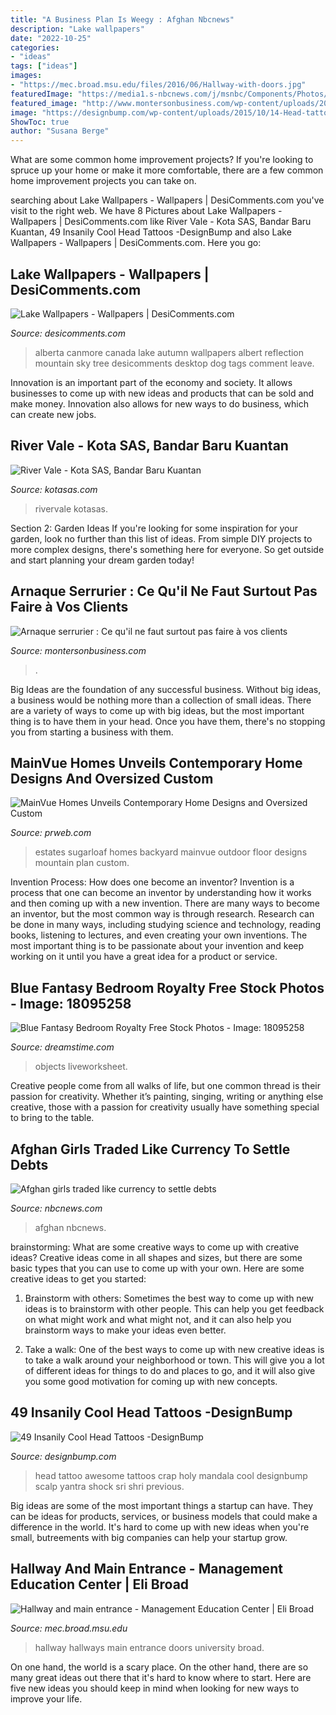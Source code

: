 ```yaml
---
title: "A Business Plan Is Weegy : Afghan Nbcnews"
description: "Lake wallpapers"
date: "2022-10-25"
categories:
- "ideas"
tags: ["ideas"]
images:
- "https://mec.broad.msu.edu/files/2016/06/Hallway-with-doors.jpg"
featuredImage: "https://media1.s-nbcnews.com/j/msnbc/Components/Photos/070709/070709_afghangirls_hmed_12p.nbcnews-fp-1200-630.jpg"
featured_image: "http://www.montersonbusiness.com/wp-content/uploads/2015/06/facture-serrurier.jpg"
image: "https://designbump.com/wp-content/uploads/2015/10/14-Head-tattoo-Mandala.jpg"
ShowToc: true
author: "Susana Berge"
---
```



What are some common home improvement projects?
If you're looking to spruce up your home or make it more comfortable, there are a few common home improvement projects you can take on.

	

		
searching about Lake Wallpapers - Wallpapers | DesiComments.com you've visit to the right web. We have 8 Pictures about Lake Wallpapers - Wallpapers | DesiComments.com like River Vale - Kota SAS, Bandar Baru Kuantan, 49 Insanily Cool Head Tattoos -DesignBump and also Lake Wallpapers - Wallpapers | DesiComments.com. Here you go:
		
    
## Lake Wallpapers - Wallpapers | DesiComments.com

<img loading=lazy src="https://www.desicomments.com/wallpapers/wp-content/uploads/2017/01/Canmore-alberta.jpg" onerror="this.onerror=null;this.src='https://tse4.mm.bing.net/th?id=OIP.zNm4-aaSG6HX03jC6nRnAgHaFS&amp;pid=15.1';" alt="Lake Wallpapers - Wallpapers | DesiComments.com">

_Source: desicomments.com_

>alberta canmore canada lake autumn wallpapers albert reflection mountain sky tree desicomments desktop dog tags comment leave. 

	

Innovation is an important part of the economy and society. It allows businesses to come up with new ideas and products that can be sold and make money. Innovation also allows for new ways to do business, which can create new jobs.

    
## River Vale - Kota SAS, Bandar Baru Kuantan

<img loading=lazy src="https://kotasas.com/wp-content/uploads/2020/11/rivervale-floorplan-v2-bottom-1024x627.png" onerror="this.onerror=null;this.src='https://tse3.mm.bing.net/th?id=OIP.Q_SrhNX8sDR9OhSo2r8nMQHaEi&amp;pid=15.1';" alt="River Vale - Kota SAS, Bandar Baru Kuantan">

_Source: kotasas.com_

>rivervale kotasas. 

	

Section 2: Garden Ideas
If you're looking for some inspiration for your garden, look no further than this list of ideas. From simple DIY projects to more complex designs, there's something here for everyone. So get outside and start planning your dream garden today!

    
## Arnaque Serrurier : Ce Qu&#039;il Ne Faut Surtout Pas Faire à Vos Clients

<img loading=lazy src="http://www.montersonbusiness.com/wp-content/uploads/2015/06/facture-serrurier.jpg" onerror="this.onerror=null;this.src='https://tse4.mm.bing.net/th?id=OIP.9YWBfjiMiVgz80ecmrMnIQHaJ4&amp;pid=15.1';" alt="Arnaque serrurier : Ce qu&#039;il ne faut surtout pas faire à vos clients">

_Source: montersonbusiness.com_

>. 

	

Big Ideas are the foundation of any successful business. Without big ideas, a business would be nothing more than a collection of small ideas. There are a variety of ways to come up with big ideas, but the most important thing is to have them in your head. Once you have them, there's no stopping you from starting a business with them.

    
## MainVue Homes Unveils Contemporary Home Designs And Oversized Custom

<img loading=lazy src="http://ww1.prweb.com/prfiles/2015/01/29/12456652/Emerald_Q1_SL_Stella_Backyard_RGB.jpg" onerror="this.onerror=null;this.src='https://tse2.mm.bing.net/th?id=OIP.DPRlquwY0nTD3GkRW3Gs_wHaFq&amp;pid=15.1';" alt="MainVue Homes Unveils Contemporary Home Designs and Oversized Custom">

_Source: prweb.com_

>estates sugarloaf homes backyard mainvue outdoor floor designs mountain plan custom. 

	

Invention Process: How does one become an inventor?
Invention is a process that one can become an inventor by understanding how it works and then coming up with a new invention. There are many ways to become an inventor, but the most common way is through research. Research can be done in many ways, including studying science and technology, reading books, listening to lectures, and even creating your own inventions. The most important thing is to be passionate about your invention and keep working on it until you have a great idea for a product or service.

    
## Blue Fantasy Bedroom Royalty Free Stock Photos - Image: 18095258

<img loading=lazy src="https://thumbs.dreamstime.com/x/blue-fantasy-bedroom-18095258.jpg" onerror="this.onerror=null;this.src='https://tse4.mm.bing.net/th?id=OIP.WiyGKA_uaEAYFYfxJPF1ZAAAAA&amp;pid=15.1';" alt="Blue Fantasy Bedroom Royalty Free Stock Photos - Image: 18095258">

_Source: dreamstime.com_

>objects liveworksheet. 

	

Creative people come from all walks of life, but one common thread is their passion for creativity. Whether it’s painting, singing, writing or anything else creative, those with a passion for creativity usually have something special to bring to the table.

    
## Afghan Girls Traded Like Currency To Settle Debts

<img loading=lazy src="https://media1.s-nbcnews.com/j/msnbc/Components/Photos/070709/070709_afghangirls_hmed_12p.nbcnews-fp-1200-630.jpg" onerror="this.onerror=null;this.src='https://tse1.mm.bing.net/th?id=OIP.alSWhA0YV7fwUEiTFeCXUAHaD4&amp;pid=15.1';" alt="Afghan girls traded like currency to settle debts">

_Source: nbcnews.com_

>afghan nbcnews. 

	

brainstorming: What are some creative ways to come up with creative ideas?
Creative ideas come in all shapes and sizes, but there are some basic types that you can use to come up with your own. Here are some creative ideas to get you started:
1. Brainstorm with others: Sometimes the best way to come up with new ideas is to brainstorm with other people. This can help you get feedback on what might work and what might not, and it can also help you brainstorm ways to make your ideas even better.

2. Take a walk: One of the best ways to come up with new creative ideas is to take a walk around your neighborhood or town. This will give you a lot of different ideas for things to do and places to go, and it will also give you some good motivation for coming up with new concepts.


    
## 49 Insanily Cool Head Tattoos -DesignBump

<img loading=lazy src="https://designbump.com/wp-content/uploads/2015/10/14-Head-tattoo-Mandala.jpg" onerror="this.onerror=null;this.src='https://tse2.mm.bing.net/th?id=OIP.lTdwp86DaKAFIPcDPOhJlQHaJ7&amp;pid=15.1';" alt="49 Insanily Cool Head Tattoos -DesignBump">

_Source: designbump.com_

>head tattoo awesome tattoos crap holy mandala cool designbump scalp yantra shock sri shri previous. 

	

Big ideas are some of the most important things a startup can have. They can be ideas for products, services, or business models that could make a difference in the world. It's hard to come up with new ideas when you're small, butreements with big companies can help your startup grow.

    
## Hallway And Main Entrance - Management Education Center | Eli Broad

<img loading=lazy src="https://mec.broad.msu.edu/files/2016/06/Hallway-with-doors.jpg" onerror="this.onerror=null;this.src='https://tse4.mm.bing.net/th?id=OIP.xZdHZakOg3raEApP0ehVjQHaLH&amp;pid=15.1';" alt="Hallway and main entrance - Management Education Center | Eli Broad">

_Source: mec.broad.msu.edu_

>hallway hallways main entrance doors university broad. 

	

On one hand, the world is a scary place. On the other hand, there are so many great ideas out there that it's hard to know where to start. Here are five new ideas you should keep in mind when looking for new ways to improve your life.

